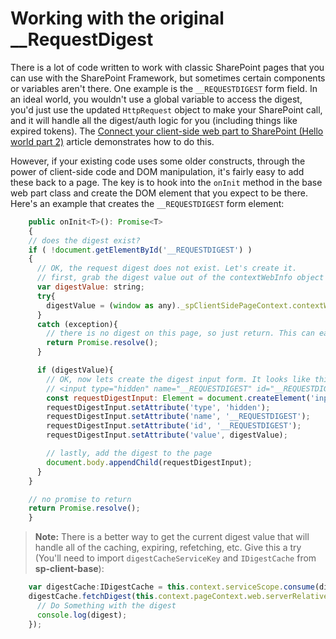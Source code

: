 # Working with the original __RequestDigest

There is a lot of code written to work with classic SharePoint pages that you can use with the SharePoint Framework, but sometimes certain components or variables aren't there. One example is the `__REQUESTDIGEST` form field. In an ideal world, you wouldn't use a global variable to access the digest, you'd just use the updated `HttpRequest` object to make your SharePoint call, and it will handle all the digest/auth logic for you (including things like expired tokens). The [Connect your client-side web part to SharePoint (Hello world part 2)](https://dev.office.com/sharepoint/docs/spfx/web-parts/get-started/connect-to-sharepoint) article demonstrates how to do this.

However, if your existing code uses some older constructs, through the power of client-side code and DOM manipulation, it's fairly easy to add these back to a page. The key is to hook into the `onInit` method in the base web part class and create the DOM element that you expect to be there. Here's an example that creates the `__REQUESTDIGEST` form element:

```JavaScript
    public onInit<T>(): Promise<T>
    {
    // does the digest exist?
    if ( !document.getElementById('__REQUESTDIGEST') )
    {
      // OK, the request digest does not exist. Let's create it.
      // first, grab the digest value out of the contextWebInfo object (if it exists).
      var digestValue: string;
      try{
        digestValue = (window as any)._spClientSidePageContext.contextWebInfo.FormDigestValue;
      }
      catch (exception){
        // there is no digest on this page, so just return. This can easily happen on the local workbench
        return Promise.resolve();
      }

      if (digestValue){
        // OK, now lets create the digest input form. It looks like this:
        // <input type="hidden" name="__REQUESTDIGEST" id="__REQUESTDIGEST" value="blahblahblahblahblahblah, July23 -0000 or something like that">
        const requestDigestInput: Element = document.createElement('input');
        requestDigestInput.setAttribute('type', 'hidden');
        requestDigestInput.setAttribute('name', '__REQUESTDIGEST');
        requestDigestInput.setAttribute('id', '__REQUESTDIGEST');
        requestDigestInput.setAttribute('value', digestValue);

        // lastly, add the digest to the page
        document.body.appendChild(requestDigestInput);
      }
    }

    // no promise to return
    return Promise.resolve();
    }
```

>**Note:** There is a better way to get the current digest value that will handle all of the caching, expiring, refetching, etc. Give this a try (You'll need to import `digestCacheServiceKey` and `IDigestCache` from **sp-client-base**):

```JavaScript
    var digestCache:IDigestCache = this.context.serviceScope.consume(digestCacheServiceKey);
    digestCache.fetchDigest(this.context.pageContext.web.serverRelativeUrl).then((digest: string) => {
      // Do Something with the digest
      console.log(digest);
    });
```
